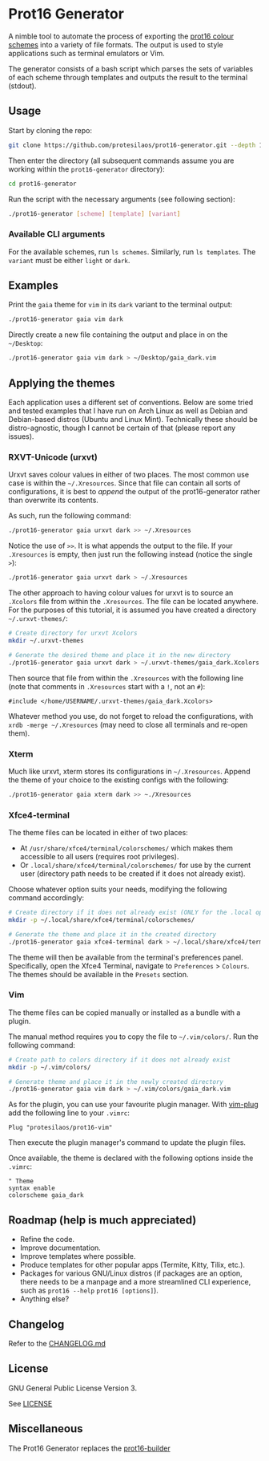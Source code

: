# Prot16 Generator

A nimble tool to automate the process of exporting the [prot16 colour schemes](https://protesilaos.com/schemes) into a variety of file formats. The output is used to style applications such as terminal emulators or Vim.

The generator consists of a bash script which parses the sets of variables of each scheme through templates and outputs the result to the terminal (stdout).

## Usage

Start by cloning the repo:

```sh
git clone https://github.com/protesilaos/prot16-generator.git --depth 1
```

Then enter the directory (all subsequent commands assume you are working within the `prot16-generator` directory):

```sh
cd prot16-generator
```

Run the script with the necessary arguments (see following section):

```sh
./prot16-generator [scheme] [template] [variant]
```

### Available CLI arguments

For the available schemes, run `ls schemes`. Similarly, run `ls templates`. The `variant` must be either `light` or `dark`.

## Examples

Print the `gaia` theme for `vim` in its `dark` variant to the terminal output:

```sh
./prot16-generator gaia vim dark
```

Directly create a new file containing the output and place in on the `~/Desktop`:

```sh
./prot16-generator gaia vim dark > ~/Desktop/gaia_dark.vim
```

## Applying the themes

Each application uses a different set of conventions. Below are some tried and tested examples that I have run on Arch Linux as well as Debian and Debian-based distros (Ubuntu and Linux Mint). Technically these should be distro-agnostic, though I cannot be certain of that (please report any issues).

### RXVT-Unicode (urxvt)

Urxvt saves colour values in either of two places. The most common use case is within the `~/.Xresources`. Since that file can contain all sorts of configurations, it is best to *append* the output of the prot16-generator rather than overwrite its contents.

As such, run the following command:

```sh
./prot16-generator gaia urxvt dark >> ~/.Xresources
```

Notice the use of `>>`. It is what appends the output to the file. If your `.Xresources` is empty, then just run the following instead (notice the single `>`):

```sh
./prot16-generator gaia urxvt dark > ~/.Xresources
```

The other approach to having colour values for urxvt is to source an `.Xcolors` file from within the `.Xresources`. The file can be located anywhere. For the purposes of this tutorial, it is assumed you have created a directory `~/.urxvt-themes/`:

```sh
# Create directory for urxvt Xcolors
mkdir ~/.urxvt-themes

# Generate the desired theme and place it in the new directory
./prot16-generator gaia urxvt dark > ~/.urxvt-themes/gaia_dark.Xcolors
```

Then source that file from within the `.Xresources` with the following line (note that comments in `.Xresources` start with a `!`, not an `#`):

```
#include </home/USERNAME/.urxvt-themes/gaia_dark.Xcolors>
```

Whatever method you use, do not forget to reload the configurations, with `xrdb -merge ~/.Xresources` (may need to close all terminals and re-open them).

### Xterm

Much like urxvt, xterm stores its configurations in `~/.Xresources`. Append the theme of your choice to the existing configs with the following:

```sh
./prot16-generator gaia xterm dark >> ~./Xresources
```

### Xfce4-terminal

The theme files can be located in either of two places:

- At `/usr/share/xfce4/terminal/colorschemes/` which makes them accessible to all users (requires root privileges).
- Or `.local/share/xfce4/terminal/colorschemes/` for use by the current user (directory path needs to be created if it does not already exist).

Choose whatever option suits your needs, modifying the following command accordingly:

```sh
# Create directory if it does not already exist (ONLY for the .local option)
mkdir -p ~/.local/share/xfce4/terminal/colorschemes/

# Generate the theme and place it in the created directory
./prot16-generator gaia xfce4-terminal dark > ~/.local/share/xfce4/terminal/colorschemes/gaia_dark.theme
```

The theme will then be available from the terminal's preferences panel. Specifically, open the Xfce4 Terminal, navigate to `Preferences` > `Colours`. The themes should be available in the `Presets` section.

### Vim

The theme files can be copied manually or installed as a bundle with a plugin.

The manual method requires you to copy the file to `~/.vim/colors/`. Run the following command:

```sh
# Create path to colors directory if it does not already exist
mkdir -p ~/.vim/colors/

# Generate theme and place it in the newly created directory
./prot16-generator gaia vim dark > ~/.vim/colors/gaia_dark.vim
```

As for the plugin, you can use your favourite plugin manager. With [vim-plug](https://github.com/junegunn/vim-plug) add the following line to your `.vimrc`:

```vim
Plug "protesilaos/prot16-vim"
```

Then execute the plugin manager's command to update the plugin files.

Once available, the theme is declared with the following options inside the `.vimrc`:

```vim
" Theme
syntax enable
colorscheme gaia_dark
```

## Roadmap (help is much appreciated)

- Refine the code.
- Improve documentation.
- Improve templates where possible.
- Produce templates for other popular apps (Termite, Kitty, Tilix, etc.).
- Packages for various GNU/Linux distros (if packages are an option, there needs to be a manpage and a more streamlined CLI experience, such as `prot16 --help` `prot16 [options]`).
- Anything else?

## Changelog

Refer to the [CHANGELOG.md](https://github.com/protesilaos/prot16-generator/blob/master/CHANGELOG.md)

## License

GNU General Public License Version 3. 

See [LICENSE](https://github.com/protesilaos/prot16-generator/blob/master/LICENSE)

## Miscellaneous

The Prot16 Generator replaces the [prot16-builder](https://github.com/protesilaos/prot16-builder)
